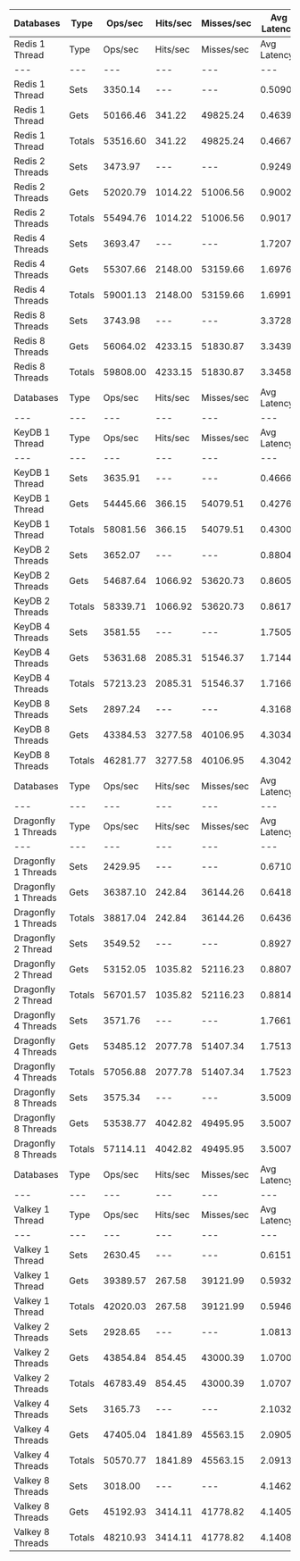 | Databases | Type | Ops/sec | Hits/sec | Misses/sec | Avg Latency | p50 Latency | p99 Latency | p99.9 Latency | KB/sec |
| --- | --- | --- | --- | --- | --- | --- | --- | --- | --- |
| Redis 1 Thread | Type | Ops/sec | Hits/sec | Misses/sec | Avg Latency | p50 Latency | p99 Latency | p99.9 Latency | KB/sec |
| --- | --- | --- | --- | --- | --- | --- | --- | --- | --- |
Redis 1 Thread | Sets | 3350.14 | --- | --- | 0.50901 | 0.44700 | 0.99100 | 14.59100 | 202.81 |
Redis 1 Thread | Gets | 50166.46 | 341.22 | 49825.24 | 0.46394 | 0.44700 | 0.93500 | 1.32700 | 1916.30 |
Redis 1 Thread | Totals | 53516.60 | 341.22 | 49825.24 | 0.46677 | 0.44700 | 0.94300 | 1.39100 | 2119.12 |
Redis 2 Threads | Sets | 3473.97 | --- | --- | 0.92497 | 0.84700 | 2.51100 | 8.15900 | 210.31 |
Redis 2 Threads | Gets | 52020.79 | 1014.22 | 51006.56 | 0.90021 | 0.84700 | 2.27100 | 3.91900 | 1998.73 |
Redis 2 Threads | Totals | 55494.76 | 1014.22 | 51006.56 | 0.90176 | 0.84700 | 2.28700 | 4.06300 | 2209.04 |
Redis 4 Threads | Sets | 3693.47 | --- | --- | 1.72071 | 1.63900 | 3.77500 | 8.95900 | 223.60 |
Redis 4 Threads | Gets | 55307.66 | 2148.00 | 53159.66 | 1.69769 | 1.63100 | 3.61500 | 4.76700 | 2143.82 |
Redis 4 Threads | Totals | 59001.13 | 2148.00 | 53159.66 | 1.69913 | 1.63100 | 3.61500 | 4.89500 | 2367.42 |
Redis 8 Threads | Sets | 3743.98 | --- | --- | 3.37284 | 3.18300 | 8.12700 | 11.64700 | 226.66 |
Redis 8 Threads | Gets | 56064.02 | 4233.15 | 51830.87 | 3.34399 | 3.16700 | 7.61500 | 11.32700 | 2209.27 |
Redis 8 Threads | Totals | 59808.00 | 4233.15 | 51830.87 | 3.34580 | 3.16700 | 7.64700 | 11.39100 | 2435.93 |
| Databases | Type | Ops/sec | Hits/sec | Misses/sec | Avg Latency | p50 Latency | p99 Latency | p99.9 Latency | KB/sec |
| --- | --- | --- | --- | --- | --- | --- | --- | --- | --- |
| KeyDB 1 Thread | Type | Ops/sec | Hits/sec | Misses/sec | Avg Latency | p50 Latency | p99 Latency | p99.9 Latency | KB/sec |
| --- | --- | --- | --- | --- | --- | --- | --- | --- | --- |
KeyDB 1 Thread | Sets | 3635.91 | --- | --- | 0.46664 | 0.41500 | 1.01500 | 8.95900 | 220.11 |
KeyDB 1 Thread | Gets | 54445.66 | 366.15 | 54079.51 | 0.42761 | 0.41500 | 0.93500 | 1.96700 | 2079.69 |
KeyDB 1 Thread | Totals | 58081.56 | 366.15 | 54079.51 | 0.43006 | 0.41500 | 0.93500 | 2.12700 | 2299.80 |
KeyDB 2 Threads | Sets | 3652.07 | --- | --- | 0.88040 | 0.76700 | 3.35900 | 6.01500 | 221.09 |
KeyDB 2 Threads | Gets | 54687.64 | 1066.92 | 53620.73 | 0.86053 | 0.75900 | 3.19900 | 4.31900 | 2101.21 |
KeyDB 2 Threads | Totals | 58339.71 | 1066.92 | 53620.73 | 0.86177 | 0.75900 | 3.21500 | 4.44700 | 2322.30 |
KeyDB 4 Threads | Sets | 3581.55 | --- | --- | 1.75058 | 1.61500 | 4.54300 | 12.79900 | 216.83 |
KeyDB 4 Threads | Gets | 53631.68 | 2085.31 | 51546.37 | 1.71441 | 1.59900 | 4.31900 | 5.82300 | 2078.90 |
KeyDB 4 Threads | Totals | 57213.23 | 2085.31 | 51546.37 | 1.71668 | 1.60700 | 4.31900 | 5.95100 | 2295.72 |
KeyDB 8 Threads | Sets | 2897.24 | --- | --- | 4.31684 | 3.82300 | 12.54300 | 18.81500 | 175.40 |
KeyDB 8 Threads | Gets | 43384.53 | 3277.58 | 40106.95 | 4.30340 | 3.82300 | 12.60700 | 18.04700 | 1709.65 |
KeyDB 8 Threads | Totals | 46281.77 | 3277.58 | 40106.95 | 4.30424 | 3.82300 | 12.60700 | 18.04700 | 1885.05 |
| Databases | Type | Ops/sec | Hits/sec | Misses/sec | Avg Latency | p50 Latency | p99 Latency | p99.9 Latency | KB/sec |
| --- | --- | --- | --- | --- | --- | --- | --- | --- | --- |
| Dragonfly 1 Threads | Type | Ops/sec | Hits/sec | Misses/sec | Avg Latency | p50 Latency | p99 Latency | p99.9 Latency | KB/sec |
| --- | --- | --- | --- | --- | --- | --- | --- | --- | --- |
Dragonfly 1 Threads | Sets | 2429.95 | --- | --- | 0.67107 | 0.64700 | 1.35900 | 12.92700 | 147.11 |
Dragonfly 1 Threads | Gets | 36387.10 | 242.84 | 36144.26 | 0.64187 | 0.65500 | 1.28700 | 1.63100 | 1389.87 |
Dragonfly 1 Threads | Totals | 38817.04 | 242.84 | 36144.26 | 0.64369 | 0.65500 | 1.29500 | 1.71100 | 1536.97 |
Dragonfly 2 Thread | Sets | 3549.52 | --- | --- | 0.89277 | 0.82300 | 2.06300 | 4.70300 | 214.88 |
Dragonfly 2 Thread | Gets | 53152.05 | 1035.82 | 52116.23 | 0.88071 | 0.82300 | 1.92700 | 3.23100 | 2042.19 |
Dragonfly 2 Thread | Totals | 56701.57 | 1035.82 | 52116.23 | 0.88147 | 0.82300 | 1.93500 | 3.35900 | 2257.07 |
Dragonfly 4 Threads | Sets | 3571.76 | --- | --- | 1.76616 | 1.65500 | 4.60700 | 8.38300 | 216.23 |
Dragonfly 4 Threads | Gets | 53485.12 | 2077.78 | 51407.34 | 1.75138 | 1.65500 | 4.38300 | 6.20700 | 2073.19 |
Dragonfly 4 Threads | Totals | 57056.88 | 2077.78 | 51407.34 | 1.75231 | 1.65500 | 4.38300 | 6.39900 | 2289.42 |
Dragonfly 8 Threads | Sets | 3575.34 | --- | --- | 3.50097 | 3.21500 | 9.66300 | 13.75900 | 216.45 |
Dragonfly 8 Threads | Gets | 53538.77 | 4042.82 | 49495.95 | 3.50078 | 3.21500 | 9.66300 | 13.88700 | 2109.77 |
Dragonfly 8 Threads | Totals | 57114.11 | 4042.82 | 49495.95 | 3.50079 | 3.21500 | 9.66300 | 13.88700 | 2326.22 |
| Databases | Type | Ops/sec | Hits/sec | Misses/sec | Avg Latency | p50 Latency | p99 Latency | p99.9 Latency | KB/sec |
| --- | --- | --- | --- | --- | --- | --- | --- | --- | --- |
| Valkey 1 Thread | Type | Ops/sec | Hits/sec | Misses/sec | Avg Latency | p50 Latency | p99 Latency | p99.9 Latency | KB/sec |
| --- | --- | --- | --- | --- | --- | --- | --- | --- | --- |
Valkey 1 Thread | Sets | 2630.45 | --- | --- | 0.61513 | 0.57500 | 1.34300 | 6.11100 | 159.24 |
Valkey 1 Thread | Gets | 39389.57 | 267.58 | 39121.99 | 0.59324 | 0.57500 | 1.26300 | 1.77500 | 1504.63 |
Valkey 1 Thread | Totals | 42020.03 | 267.58 | 39121.99 | 0.59461 | 0.57500 | 1.26300 | 1.86300 | 1663.88 |
Valkey 2 Threads | Sets | 2928.65 | --- | --- | 1.08135 | 1.00700 | 2.71900 | 5.24700 | 177.30 |
Valkey 2 Threads | Gets | 43854.84 | 854.45 | 43000.39 | 1.07007 | 0.99900 | 2.49500 | 5.72700 | 1684.97 |
Valkey 2 Threads | Totals | 46783.49 | 854.45 | 43000.39 | 1.07078 | 0.99900 | 2.51100 | 5.72700 | 1862.27 |
Valkey 4 Threads | Sets | 3165.73 | --- | --- | 2.10323 | 1.93500 | 5.47100 | 7.61500 | 191.65 |
Valkey 4 Threads | Gets | 47405.04 | 1841.89 | 45563.15 | 2.09050 | 1.92700 | 5.18300 | 7.39100 | 1837.52 |
Valkey 4 Threads | Totals | 50570.77 | 1841.89 | 45563.15 | 2.09130 | 1.92700 | 5.21500 | 7.42300 | 2029.17 |
Valkey 8 Threads | Sets | 3018.00 | --- | --- | 4.14629 | 3.79100 | 10.87900 | 15.42300 | 182.71 |
Valkey 8 Threads | Gets | 45192.93 | 3414.11 | 41778.82 | 4.14052 | 3.79100 | 10.62300 | 15.35900 | 1780.92 |
Valkey 8 Threads | Totals | 48210.93 | 3414.11 | 41778.82 | 4.14088 | 3.79100 | 10.62300 | 15.35900 | 1963.62 |
